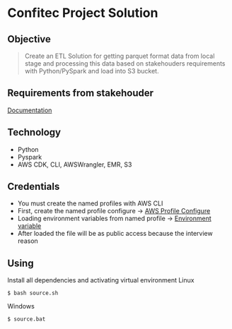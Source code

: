 
# Confitec Project Solution


## Objective
> Create an ETL Solution for getting parquet format data from local stage and processing this data based on stakehouders requirements with Python/PySpark and load into S3 bucket.


## Requirements from stakehouder
[Documentation](/docs/Avaliação_Confitec.pdf)


## Technology
* Python
* Pyspark
* AWS CDK, CLI, AWSWrangler, EMR, S3


## Credentials
* You must create the named profiles with AWS CLI
* First, create the named profile configure -> [AWS Profile Configure](https://docs.aws.amazon.com/cli/latest/userguide/cli-configure-files.html#cli-configure-files-methods)
* Loading environment variables from named profile -> [Environment variable](https://docs.aws.amazon.com/cli/latest/userguide/cli-configure-profiles.html)
* After loaded the file will be as public access because the interview reason


## Using
Install all dependencies and activating virtual environment
Linux
```
$ bash source.sh
```
Windows
```
$ source.bat
```
